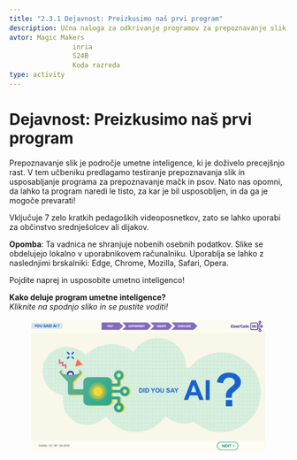 ```yaml
---
title: "2.3.1 Dejavnost: Preizkusimo naš prvi program"
description: Učna naloga za odkrivanje programov za prepoznavanje slik, kako jih usposobiti, kako jih prevarati.
avtor: Magic Makers
                inria
                S24B
                Koda razreda      
type: activity
---
```

# Dejavnost: Preizkusimo naš prvi program

Prepoznavanje slik je področje umetne inteligence, ki je doživelo precejšnjo rast. V tem učbeniku predlagamo testiranje prepoznavanja slik in usposabljanje programa za prepoznavanje mačk in psov. Nato nas opomni, da lahko ta program naredi le tisto, za kar je bil usposobljen, in da ga je mogoče prevarati!

Vključuje 7 zelo kratkih pedagoških videoposnetkov, zato se lahko uporabi za občinstvo srednješolcev ali dijakov.

**Opomba**: Ta vadnica ne shranjuje nobenih osebnih podatkov. Slike se obdelujejo lokalno v uporabnikovem računalniku. Uporablja se lahko z naslednjimi brskalniki: Edge, Chrome, Mozilla, Safari, Opera.

Pojdite naprej in usposobite umetno inteligenco!

**Kako deluje program umetne inteligence?**  
_Kliknite na spodnjo sliko in se pustite voditi!_

<a href="https://pixees.fr/classcodeiai/app/tuto1?lang=en" target="_blank"><figure>
  <img src="Images/Tuto-M1-FirstProgram.png" />
</figure></a>
